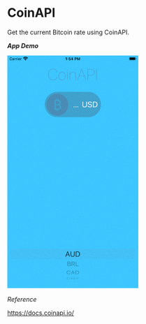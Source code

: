 # CoinAPI

Get the current Bitcoin rate using CoinAPI.

***App Demo***

<img src="Demo/Demo.gif" width="300">


*Reference*

https://docs.coinapi.io/
